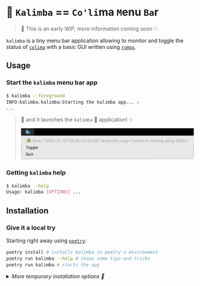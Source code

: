 # 🐳 `Kalimba` == `Co'li`ma `M`enu `Ba`r

> 🌱 This is an early WIP, more information coming soon ✨

`kalimba` is a tiny menu bar application allowing to monitor and toggle
the status of [`colima`](https://github.com/abiosoft/colima) with a basic GUI
written using [`rumps`](https://github.com/jaredks/rumps).

## Usage

### Start the `kalimba` menu bar app

```bash
$ kalimba --foreground
INFO:kalimba.kalimba:Starting the kalimba app... 🎶
...
```

> 🧙 and it launches the `kalimba` 🐳 application! ✨
>
> ![kalimba-menu-bar](docs/assets/kalimba-basic.png)

### Getting `kalimba` help

```bash
$ kalimba --help
Usage: kalimba [OPTIONS] ...
```

## Installation

### Give it a local try

Starting right away using [`poetry`](https://python-poetry.org/):

```bash
poetry install # installs kalimba in poetry's environment
poetry run kalimba --help # shows some tips-and-tricks
poetry run kalimba # starts the app
```
<!-- markdownlint-disable MD033 -->
<details>
<summary><i>More temporary installation options 👀</i></summary>

#### Install via local pypiserver

1. Configure `poetry`:

    ```bash
    poetry config repositories.local http://localhost 
    ```

2. Start the local [`pypi-server`](https://github.com/pypiserver/pypiserver)

    ```bash
    docker run --rm -p 80:8080 pypiserver/pypiserver:latest run -P . -a . -vvv
    ```

3. Build and publish the project

    ```bash
    $ poetry build
    Building kalimba (<version>)
     ...
     - Built kalimba-<version>-...
    $ poetry publish -r local
    Publishing kalimba (<version>) to local
    ...
    $ pip install --user -i http://localhost/ kalimba
    ...
    Successfully installed ... kalimba-<version> ...
    ```

4. Check direct access to `kalimba` CLI

    ```bash
    $ kalimba --help

    Usage: kalimba [OPTIONS]
    ...
    ```

</details>
<!-- markdownlint-enable MD033 -->
